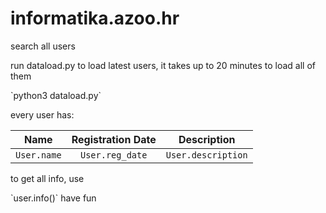 # informatika.azoo.hr
<p>search all users</p>

<p>run dataload.py to load latest users, it takes up to 20 minutes to load all of them</p>
`python3 dataload.py`
<p>every user has:</p>

|     Name     |  Registration Date  |     Description    |
|:------------:|:-------------------:|:------------------:|
| `User.name`  |    `User.reg_date`  | `User.description` |

<p>to get all info, use</p>
`user.info()`
have fun
